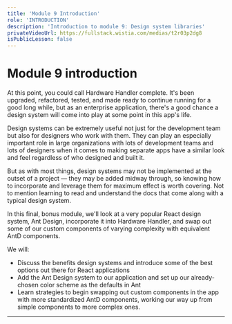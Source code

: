 ```yaml
---
title: 'Module 9 Introduction'
role: 'INTRODUCTION'
description: 'Introduction to module 9: Design system libraries'
privateVideoUrl: https://fullstack.wistia.com/medias/t2r03p2dg8
isPublicLesson: false
---
```


# Module 9 introduction

At this point, you could call Hardware Handler complete. It's been upgraded, refactored, tested, and made ready to continue running for a good long while, but as an enterprise application, there's a good chance a design system will come into play at some point in this app's life.

Design systems can be extremely useful not just for the development team but also for designers who work with them. They can play an especially important role in large organizations with lots of development teams and lots of designers when it comes to making separate apps have a similar look and feel regardless of who designed and built it.

But as with most things, design systems may not be implemented at the outset of a project — they may be added midway through, so knowing how to incorporate and leverage them for maximum effect is worth covering. Not to mention learning to read and understand the docs that come along with a typical design system.

In this final, bonus module, we'll look at a very popular React design system, Ant Design, incorporate it into Hardware Handler, and swap out some of our custom components of varying complexity with equivalent AntD components.

We will:

- Discuss the benefits design systems and introduce some of the best options out there for React applications
- Add the Ant Design system to our application and set up our already-chosen color scheme as the defaults in Ant
- Learn strategies to begin swapping out custom components in the app with more standardized AntD components, working our way up from simple components to more complex ones.

---
